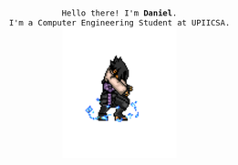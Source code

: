 <p align="center">
  <br>
  <samp>
    Hello there! I'm <b><a rel="nofollow noopener noreferrer">Daniel</a></b>.
    <br>I'm a Computer Engineering Student at UPIICSA.<br>

</samp>

  <img src="https://raw.githubusercontent.com/danielmontes9/danielmontes9/main/sasuke-chidori.gif" width="200"/>

</p>
